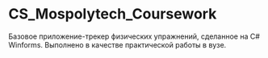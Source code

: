 # CS_Mospolytech_Coursework
Базовое приложение-трекер физических упражнений, сделанное на C# Winforms. Выполнено в качестве практической работы в вузе.
